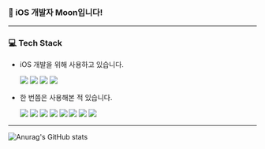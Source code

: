 ### 👋 iOS 개발자 Moon입니다!

---
### 💻 Tech Stack
- iOS 개발을 위해 사용하고 있습니다.

  ![](https://img.shields.io/badge/Swift-F05138?style=for-the-badge&logo=swift&logoColor=white)
  ![](https://img.shields.io/badge/Git-F05032?style=for-the-badge&logo=git&logoColor=white)
  ![](https://img.shields.io/badge/GitHub-181717?style=for-the-badge&logo=github&logoColor=white)
  ![](https://img.shields.io/badge/JSON-000000?style=for-the-badge&logo=json&logoColor=white)

- 한 번쯤은 사용해본 적 있습니다.

  ![](https://img.shields.io/badge/Kotlin-7F52FF?style=for-the-badge&logo=kotlin&logoColor=white)
  ![](https://img.shields.io/badge/Python-3776AB?style=for-the-badge&logo=python&logoColor=white)
  ![](https://img.shields.io/badge/C++-00599C?style=for-the-badge&logo=cplusplus&logoColor=white)
  ![](https://img.shields.io/badge/C-A8B9CC?style=for-the-badge&logo=c&logoColor=white)
  ![](https://img.shields.io/badge/JAVA-yellow?style=for-the-badge)
  ![](https://img.shields.io/badge/SQLite-3776AB?style=for-the-badge&logo=sqlite&logoColor=white)
  ![](https://img.shields.io/badge/HTML5-E34F26?style=for-the-badge&logo=html5&logoColor=white)
  ![](https://img.shields.io/badge/CSS3-1572B6?style=for-the-badge&logo=css3&logoColor=white)

---
![Anurag's GitHub stats](https://github-readme-stats.vercel.app/api?username=hojun-jo&show_icons=true&theme=radical)


<!--
**hojun-jo/hojun-jo** is a ✨ _special_ ✨ repository because its `README.md` (this file) appears on your GitHub profile.

Here are some ideas to get you started:

- 🔭 I’m currently working on ...
- 🌱 I’m currently learning ...
- 👯 I’m looking to collaborate on ...
- 🤔 I’m looking for help with ...
- 💬 Ask me about ...
- 📫 How to reach me: ...
- 😄 Pronouns: ...
- ⚡ Fun fact: ...
-->

